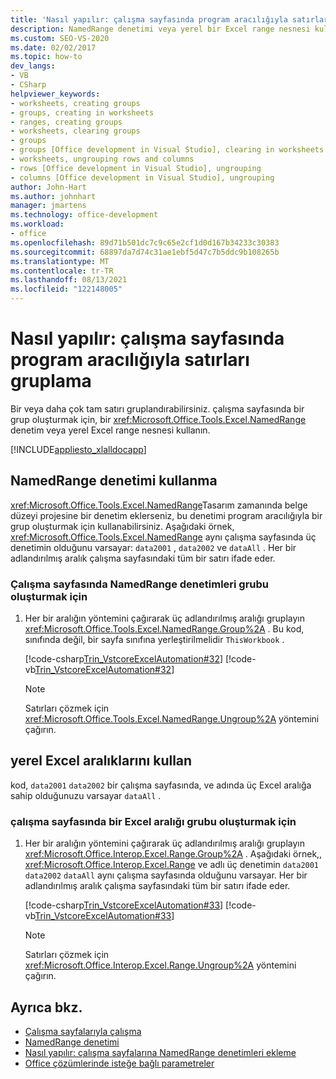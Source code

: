 ```yaml
---
title: 'Nasıl yapılır: çalışma sayfasında program aracılığıyla satırları gruplama'
description: NamedRange denetimi veya yerel bir Excel range nesnesi kullanarak Microsoft Excel bir veya daha fazla satırı programlı olarak nasıl gruplandıralabileceğinizi öğrenin.
ms.custom: SEO-VS-2020
ms.date: 02/02/2017
ms.topic: how-to
dev_langs:
- VB
- CSharp
helpviewer_keywords:
- worksheets, creating groups
- groups, creating in worksheets
- ranges, creating groups
- worksheets, clearing groups
- groups
- groups [Office development in Visual Studio], clearing in worksheets
- worksheets, ungrouping rows and columns
- rows [Office development in Visual Studio], ungrouping
- columns [Office development in Visual Studio], ungrouping
author: John-Hart
ms.author: johnhart
manager: jmartens
ms.technology: office-development
ms.workload:
- office
ms.openlocfilehash: 89d71b501dc7c9c65e2cf1d0d167b34233c30383
ms.sourcegitcommit: 68897da7d74c31ae1ebf5d47c7b5ddc9b108265b
ms.translationtype: MT
ms.contentlocale: tr-TR
ms.lasthandoff: 08/13/2021
ms.locfileid: "122148005"
---
```

# <a name="how-to-programmatically-group-rows-in-a-worksheet"></a>Nasıl yapılır: çalışma sayfasında program aracılığıyla satırları gruplama
  Bir veya daha çok tam satırı gruplandırabilirsiniz. çalışma sayfasında bir grup oluşturmak için, bir <xref:Microsoft.Office.Tools.Excel.NamedRange> denetim veya yerel Excel range nesnesi kullanın.

 [!INCLUDE[appliesto_xlalldocapp](../vsto/includes/appliesto-xlalldocapp-md.md)]

## <a name="use-a-namedrange-control"></a>NamedRange denetimi kullanma
 <xref:Microsoft.Office.Tools.Excel.NamedRange>Tasarım zamanında belge düzeyi projesine bir denetim eklerseniz, bu denetimi program aracılığıyla bir grup oluşturmak için kullanabilirsiniz. Aşağıdaki örnek, <xref:Microsoft.Office.Tools.Excel.NamedRange> aynı çalışma sayfasında üç denetimin olduğunu varsayar: `data2001` , `data2002` ve `dataAll` . Her bir adlandırılmış aralık çalışma sayfasındaki tüm bir satırı ifade eder.

### <a name="to-create-a-group-of-namedrange-controls-on-a-worksheet"></a>Çalışma sayfasında NamedRange denetimleri grubu oluşturmak için

1. Her bir aralığın yöntemini çağırarak üç adlandırılmış aralığı gruplayın <xref:Microsoft.Office.Tools.Excel.NamedRange.Group%2A> . Bu kod, sınıfında değil, bir sayfa sınıfına yerleştirilmelidir `ThisWorkbook` .

     [!code-csharp[Trin_VstcoreExcelAutomation#32](../vsto/codesnippet/CSharp/Trin_VstcoreExcelAutomationCS/Sheet1.cs#32)]
     [!code-vb[Trin_VstcoreExcelAutomation#32](../vsto/codesnippet/VisualBasic/Trin_VstcoreExcelAutomation/Sheet1.vb#32)]

    > [!NOTE]
    > Satırları çözmek için <xref:Microsoft.Office.Tools.Excel.NamedRange.Ungroup%2A> yöntemini çağırın.

## <a name="use-native-excel-ranges"></a>yerel Excel aralıklarını kullan
 kod, `data2001` `data2002` bir çalışma sayfasında, ve adında üç Excel aralığa sahip olduğunuzu varsayar `dataAll` .

### <a name="to-create-a-group-of-excel-ranges-in-a-worksheet"></a>çalışma sayfasında bir Excel aralığı grubu oluşturmak için

1. Her bir aralığın yöntemini çağırarak üç adlandırılmış aralığı gruplayın <xref:Microsoft.Office.Interop.Excel.Range.Group%2A> . Aşağıdaki örnek,, <xref:Microsoft.Office.Interop.Excel.Range> ve adlı üç denetimin `data2001` `data2002` `dataAll` aynı çalışma sayfasında olduğunu varsayar. Her bir adlandırılmış aralık çalışma sayfasındaki tüm bir satırı ifade eder.

     [!code-csharp[Trin_VstcoreExcelAutomation#33](../vsto/codesnippet/CSharp/Trin_VstcoreExcelAutomationCS/Sheet1.cs#33)]
     [!code-vb[Trin_VstcoreExcelAutomation#33](../vsto/codesnippet/VisualBasic/Trin_VstcoreExcelAutomation/Sheet1.vb#33)]

    > [!NOTE]
    > Satırları çözmek için <xref:Microsoft.Office.Interop.Excel.Range.Ungroup%2A> yöntemini çağırın.

## <a name="see-also"></a>Ayrıca bkz.
- [Çalışma sayfalarıyla çalışma](../vsto/working-with-worksheets.md)
- [NamedRange denetimi](../vsto/namedrange-control.md)
- [Nasıl yapılır: çalışma sayfalarına NamedRange denetimleri ekleme](../vsto/how-to-add-namedrange-controls-to-worksheets.md)
- [Office çözümlerinde isteğe bağlı parametreler](../vsto/optional-parameters-in-office-solutions.md)
